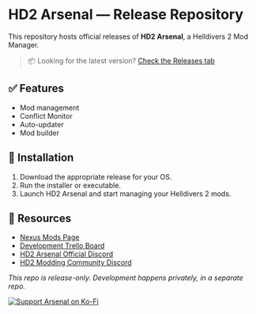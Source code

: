 # HD2 Arsenal — Release Repository

This repository hosts official releases of **HD2 Arsenal**, a Helldivers 2 Mod Manager.

> 📦 Looking for the latest version? [Check the Releases tab](https://github.com/Orbit-Studios/hd2arsenal-release/releases)

## ✅ Features
- Mod management
- Conflict Monitor
- Auto-updater
- Mod builder

## 🚀 Installation
1. Download the appropriate release for your OS.
2. Run the installer or executable.
3. Launch HD2 Arsenal and start managing your Helldivers 2 mods.

## 🔗 Resources
- [Nexus Mods Page](https://www.nexusmods.com/helldivers2/mods/4664)
- [Development Trello Board](https://trello.com/b/5fYBK2mP/hd2-arsenal-dev-board)
- [HD2 Arsenal Official Discord](https://discord.gg/u3nZqQuJsj)
- [HD2 Modding Community Discord](https://discord.gg/ZwjPaZNwH7)

*This repo is release-only. Development happens privately, in a separate repo.*

[![Support Arsenal on Ko-Fi](https://i.imgur.com/PBt4AfS.png "Support HD2 Arsenal on Ko-Fi")](https://ko-fi.com/crystal2k)
